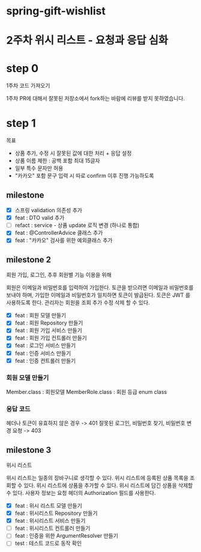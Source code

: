 # spring-gift-wishlist

# 2주차 위시 리스트 - 요청과 응답 심화

# step 0


1주차 코드 가져오기

1주차 PR에 대해서 잘못된 저장소에서 fork하는 바람에 리뷰를 받지 못하였습니다.


# step 1

목표

- 상품 추가, 수정 시 잘못된 값에 대한 처리 + 응답 설정
- 상품 이름 제한 : 공백 포함 최대 15글자
- 일부 특수 문자만 허용
- "카카오" 포함 문구 입력 시 따로 confirm 이후 진행 가능하도록

## milestone

-[X] 스프링 validation 의존성 추가
-[X] feat : DTO valid 추가
-[ ] refact : service - 상품 update 로직 변경 (하나로 통합)
-[X] feat : @ControllerAdvice 클래스 추가
-[X] feat : "카카오" 검사를 위한 예외클래스 추가

## milestone 2

회원 가입, 로그인, 추후 회원별 기능 이용을 위해

회원은 이메일과 비밀번호를 입력하여 가입한다.
토큰을 받으려면 이메일과 비밀번호를 보내야 하며, 가입한 이메일과 비밀번호가 일치하면 토큰이 발급된다.
토큰은 JWT 를 사용하도록 한다.
관리자는 회원을 조회 추가 수정 삭제 할 수 있다.

- [X] feat : 회원 모델 만들기
- [X] feat : 회원 Repository 만들기
- [X] feat : 회원 가입 서비스 만들기
- [X] feat : 회원 가입 컨트롤러 만들기
- [X] feat : 로그인 서비스 만들기
- [X] feat : 인증 서비스 만들기
- [X] feat : 인증 컨트롤러 만들기

### 회원 모델 만들기

Member.class : 회원모델
MemberRole.class : 회원 등급 enum class

### 응답 코드

헤더나 토큰이 유효하지 않은 경우 -> 401
잘못된 로그인, 비밀번호 찾기, 비밀번호 변경 요청 -> 403

## milestone 3

위시 리스트

위시 리스트는 일종의 장바구니로 생각할 수 있다.
위시 리스트에 등록된 상품 목록을 조회할 수 있다.
위시 리스트에 상품을 추가할 수 있다.
위시 리스트에 담긴 상품을 삭제할 수 있다.
사용자 정보는 요청 헤더의 Authorization 필드를 사용한다.

- [X] feat : 위시 리스트 모델 만들기
- [X] feat : 위시리스트 Repository 만들기
- [X] feat : 위시리스트 서비스 만들기
- [ ] feat : 위시리스트 컨트롤러 만들기
- [ ] feat : 인증을 위한 ArgumentResolver 만들기
- [ ] test : 테스트 코드로 동작 확인